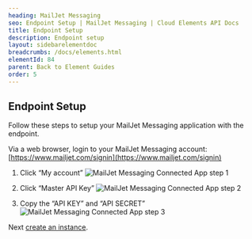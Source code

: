 ```yaml
---
heading: MailJet Messaging
seo: Endpoint Setup | MailJet Messaging | Cloud Elements API Docs
title: Endpoint Setup
description: Endpoint setup
layout: sidebarelementdoc
breadcrumbs: /docs/elements.html
elementId: 84
parent: Back to Element Guides
order: 5
---
```


## Endpoint Setup

Follow these steps to setup your MailJet Messaging application with the endpoint.

Via a web browser, login to your MailJet Messaging account:
[https://www.mailjet.com/signin](https://www.mailjet.com/signin)

1. Click “My account”
![MailJet Messaging Connected App step 1](http://cloud-elements.com/wp-content/uploads/2015/04/MailJetAPI1.png)

2. Click “Master API Key”
![MailJet Messaging Connected App step 2](http://cloud-elements.com/wp-content/uploads/2015/04/MailJetAPI2.png)

3. Copy the “API KEY” and “API SECRET”
![MailJet Messaging Connected App step 3](http://cloud-elements.com/wp-content/uploads/2015/04/MailJetAPI3.png)

Next [create an instance](mailjet-messaging-create-instance.html).
